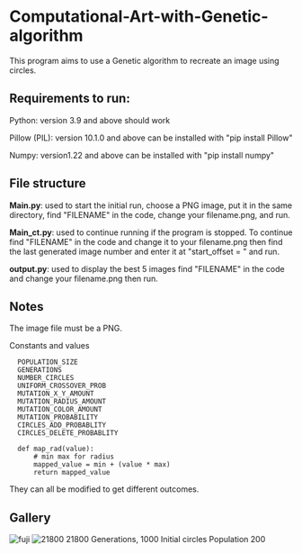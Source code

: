 # Computational-Art-with-Genetic-algorithm
  This program aims to use a Genetic algorithm to recreate an image using circles.

## Requirements to run: 
Python: version 3.9 and above should work

Pillow (PIL): version 10.1.0 and above can be installed with "pip install Pillow"

Numpy: version1.22 and above can be installed with "pip install numpy"

## File structure
**Main.py**: used to start the initial run, choose a PNG image, put it in the same directory, find "FILENAME" in the code, change your filename.png, and run.

**Main_ct.py**: used to continue running if the program is stopped. To continue find "FILENAME" in the code and change it to your filename.png then find the last generated image number and enter it at "start_offset = " and run.

**output.py**: used to display the best 5 images find "FILENAME" in the code and change your filename.png then run.

## Notes 

The image file must be a PNG.

Constants and values 
```
  POPULATION_SIZE
  GENERATIONS
  NUMBER_CIRCLES
  UNIFORM_CROSSOVER_PROB
  MUTATION_X_Y_AMOUNT
  MUTATION_RADIUS_AMOUNT
  MUTATION_COLOR_AMOUNT
  MUTATION_PROBABILITY
  CIRCLES_ADD_PROBABLITY
  CIRCLES_DELETE_PROBABLITY

  def map_rad(value):
      # min max for radius
      mapped_value = min + (value * max)
      return mapped_value
```
They can all be modified to get different outcomes.
## Gallery
![fuji](https://github.com/ZionC27/Computational-Art-with-Genetic-algorithm/assets/56661548/8df77624-816e-48e1-85e5-7beb0b83880b)
![21800](https://github.com/ZionC27/Computational-Art-with-Genetic-algorithm/assets/56661548/a167c99a-2d5a-41b7-9800-391bd6164578)
21800 Generations, 1000 Initial circles Population 200
